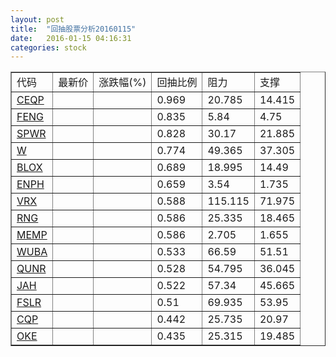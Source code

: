 ```yaml
---
layout: post
title:  "回抽股票分析20160115"
date:   2016-01-15 04:16:31
categories: stock
---
```

<script type="text/javascript">
var stockList = []
stockList.push('gb_ceqp');
stockList.push('gb_feng');
stockList.push('gb_spwr');
stockList.push('gb_w');
stockList.push('gb_blox');
stockList.push('gb_enph');
stockList.push('gb_vrx');
stockList.push('gb_rng');
stockList.push('gb_memp');
stockList.push('gb_wuba');
stockList.push('gb_qunr');
stockList.push('gb_jah');
stockList.push('gb_fslr');
stockList.push('gb_cqp');
stockList.push('gb_oke');
</script>
<table border="1">
 <tr>
 <td>代码</td>
 <td>最新价</td>
 <td>涨跌幅(%)</td>
 <td>回抽比例</td>
 <td>阻力</td>
 <td>支撑</td>
</tr>
  <tr id="ceqp">
  <td><a href="http://stock.finance.sina.com.cn/usstock/quotes/CEQP.html" target="_blank">CEQP</a></td><td></td><td></td><td>0.969</td><td>20.785</td><td>14.415</td></tr>
  <tr id="feng">
  <td><a href="http://stock.finance.sina.com.cn/usstock/quotes/FENG.html" target="_blank">FENG</a></td><td></td><td></td><td>0.835</td><td>5.84</td><td>4.75</td></tr>
  <tr id="spwr">
  <td><a href="http://stock.finance.sina.com.cn/usstock/quotes/SPWR.html" target="_blank">SPWR</a></td><td></td><td></td><td>0.828</td><td>30.17</td><td>21.885</td></tr>
  <tr id="w">
  <td><a href="http://stock.finance.sina.com.cn/usstock/quotes/W.html" target="_blank">W</a></td><td></td><td></td><td>0.774</td><td>49.365</td><td>37.305</td></tr>
  <tr id="blox">
  <td><a href="http://stock.finance.sina.com.cn/usstock/quotes/BLOX.html" target="_blank">BLOX</a></td><td></td><td></td><td>0.689</td><td>18.995</td><td>14.49</td></tr>
  <tr id="enph">
  <td><a href="http://stock.finance.sina.com.cn/usstock/quotes/ENPH.html" target="_blank">ENPH</a></td><td></td><td></td><td>0.659</td><td>3.54</td><td>1.735</td></tr>
  <tr id="vrx">
  <td><a href="http://stock.finance.sina.com.cn/usstock/quotes/VRX.html" target="_blank">VRX</a></td><td></td><td></td><td>0.588</td><td>115.115</td><td>71.975</td></tr>
  <tr id="rng">
  <td><a href="http://stock.finance.sina.com.cn/usstock/quotes/RNG.html" target="_blank">RNG</a></td><td></td><td></td><td>0.586</td><td>25.335</td><td>18.465</td></tr>
  <tr id="memp">
  <td><a href="http://stock.finance.sina.com.cn/usstock/quotes/MEMP.html" target="_blank">MEMP</a></td><td></td><td></td><td>0.586</td><td>2.705</td><td>1.655</td></tr>
  <tr id="wuba">
  <td><a href="http://stock.finance.sina.com.cn/usstock/quotes/WUBA.html" target="_blank">WUBA</a></td><td></td><td></td><td>0.533</td><td>66.59</td><td>51.51</td></tr>
  <tr id="qunr">
  <td><a href="http://stock.finance.sina.com.cn/usstock/quotes/QUNR.html" target="_blank">QUNR</a></td><td></td><td></td><td>0.528</td><td>54.795</td><td>36.045</td></tr>
  <tr id="jah">
  <td><a href="http://stock.finance.sina.com.cn/usstock/quotes/JAH.html" target="_blank">JAH</a></td><td></td><td></td><td>0.522</td><td>57.34</td><td>45.665</td></tr>
  <tr id="fslr">
  <td><a href="http://stock.finance.sina.com.cn/usstock/quotes/FSLR.html" target="_blank">FSLR</a></td><td></td><td></td><td>0.51</td><td>69.935</td><td>53.95</td></tr>
  <tr id="cqp">
  <td><a href="http://stock.finance.sina.com.cn/usstock/quotes/CQP.html" target="_blank">CQP</a></td><td></td><td></td><td>0.442</td><td>25.735</td><td>20.97</td></tr>
  <tr id="oke">
  <td><a href="http://stock.finance.sina.com.cn/usstock/quotes/OKE.html" target="_blank">OKE</a></td><td></td><td></td><td>0.435</td><td>25.315</td><td>19.485</td></tr>
</table>
